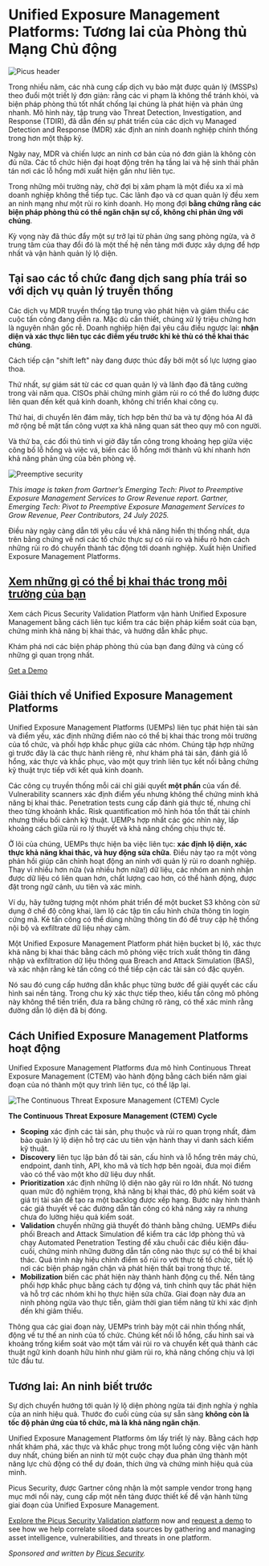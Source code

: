 # Unified Exposure Management Platforms: Tương lai của Phòng thủ Mạng Chủ động

![Picus header](https://www.bleepstatic.com/content/posts/2025/10/picus-header.png)

Trong nhiều năm, các nhà cung cấp dịch vụ bảo mật được quản lý (MSSPs) theo đuổi một triết lý đơn giản: rằng các vi phạm là không thể tránh khỏi, và biện pháp phòng thủ tốt nhất chống lại chúng là phát hiện và phản ứng nhanh. Mô hình này, tập trung vào Threat Detection, Investigation, and Response (TDIR), đã dẫn đến sự phát triển của các dịch vụ Managed Detection and Response (MDR) xác định an ninh doanh nghiệp chính thống trong hơn một thập kỷ.

Ngày nay, MDR và chiến lược an ninh cơ bản của nó đơn giản là không còn đủ nữa. Các tổ chức hiện đại hoạt động trên hạ tầng lai và hệ sinh thái phân tán nơi các lỗ hổng mới xuất hiện gần như liên tục.

Trong những môi trường này, chờ đợi bị xâm phạm là một điều xa xỉ mà doanh nghiệp không thể tiếp tục. Các lãnh đạo và cơ quan quản lý đều xem an ninh mạng như một rủi ro kinh doanh. Họ mong đợi **bằng chứng rằng các biện pháp phòng thủ có thể ngăn chặn sự cố, không chỉ phản ứng với chúng**.

Kỳ vọng này đã thúc đẩy một sự trở lại từ phản ứng sang phòng ngừa, và ở trung tâm của thay đổi đó là một thế hệ nền tảng mới được xây dựng để hợp nhất và vận hành quản lý lộ diện.

## Tại sao các tổ chức đang dịch sang phía trái so với dịch vụ quản lý truyền thống

Các dịch vụ MDR truyền thống tập trung vào phát hiện và giảm thiểu các cuộc tấn công đang diễn ra. Mặc dù cần thiết, chúng xử lý triệu chứng hơn là nguyên nhân gốc rễ. Doanh nghiệp hiện đại yêu cầu điều ngược lại: **nhận diện và xác thực liên tục các điểm yếu trước khi kẻ thù có thể khai thác chúng**.

Cách tiếp cận "shift left" này đang được thúc đẩy bởi một số lực lượng giao thoa.

Thứ nhất, sự giám sát từ các cơ quan quản lý và lãnh đạo đã tăng cường trong vài năm qua. CISOs phải chứng minh giảm rủi ro có thể đo lường được liên quan đến kết quả kinh doanh, không chỉ triển khai công cụ.

Thứ hai, di chuyển lên đám mây, tích hợp bên thứ ba và tự động hóa AI đã mở rộng bề mặt tấn công vượt xa khả năng quan sát theo quy mô con người.

Và thứ ba, các đối thủ tinh vi giờ đây tấn công trong khoảng hẹp giữa việc công bố lỗ hổng và việc vá, biến các lỗ hổng mới thành vũ khí nhanh hơn khả năng phản ứng của bên phòng vệ.

![Preemptive security](https://www.bleepstatic.com/images/news/security/p/picus/unified-exposure-management/preemptive-security.jpg)

_This image is taken from Gartner’s Emerging Tech: Pivot to Preemptive Exposure Management Services to Grow Revenue report. Gartner, Emerging Tech: Pivot to Preemptive Exposure Management Services to Grow Revenue, Peer Contributors, 24 July 2025._

Điều này ngày càng dẫn tới yêu cầu về khả năng hiển thị thống nhất, dựa trên bằng chứng về nơi các tổ chức thực sự có rủi ro và hiểu rõ hơn cách những rủi ro đó chuyển thành tác động tới doanh nghiệp. Xuất hiện Unified Exposure Management Platforms.

## [Xem những gì có thể bị khai thác trong môi trường của bạn](https://hubs.li/Q03MVLzw0)

Xem cách Picus Security Validation Platform vận hành Unified Exposure Management bằng cách liên tục kiểm tra các biện pháp kiểm soát của bạn, chứng minh khả năng bị khai thác, và hướng dẫn khắc phục.

Khám phá nơi các biện pháp phòng thủ của bạn đang đứng và củng cố những gì quan trọng nhất.

[Get a Demo](https://hubs.li/Q03MVLzw0)

## Giải thích về Unified Exposure Management Platforms

Unified Exposure Management Platforms (UEMPs) liên tục phát hiện tài sản và điểm yếu, xác định những điểm nào có thể bị khai thác trong môi trường của tổ chức, và phối hợp khắc phục giữa các nhóm. Chúng tập hợp những gì trước đây là các thực hành riêng rẽ, như khám phá tài sản, đánh giá lỗ hổng, xác thực và khắc phục, vào một quy trình liên tục kết nối bằng chứng kỹ thuật trực tiếp với kết quả kinh doanh.

Các công cụ truyền thống mỗi cái chỉ giải quyết **một phần** của vấn đề. Vulnerability scanners xác định điểm yếu nhưng không thể chứng minh khả năng bị khai thác. Penetration tests cung cấp đánh giá thực tế, nhưng chỉ theo từng khoảnh khắc. Risk quantification mô hình hóa tổn thất tài chính nhưng thiếu bối cảnh kỹ thuật. UEMPs hợp nhất các góc nhìn này, lấp khoảng cách giữa rủi ro lý thuyết và khả năng chống chịu thực tế.

Ở lõi của chúng, UEMPs thực hiện ba việc liên tục: **xác định lộ diện, xác thực khả năng khai thác, và huy động sửa chữa**. Điều này tạo ra một vòng phản hồi giúp căn chỉnh hoạt động an ninh với quản lý rủi ro doanh nghiệp. Thay vì nhiều hơn nữa (và nhiều hơn nữa!) dữ liệu, các nhóm an ninh nhận được dữ liệu có liên quan hơn, chất lượng cao hơn, có thể hành động, được đặt trong ngữ cảnh, ưu tiên và xác minh.

Ví dụ, hãy tưởng tượng một nhóm phát triển để một bucket S3 không còn sử dụng ở chế độ công khai, làm lộ các tập tin cấu hình chứa thông tin login cứng mã. Kẻ tấn công có thể dùng những thông tin đó để truy cập hệ thống nội bộ và exfiltrate dữ liệu nhạy cảm.

Một Unified Exposure Management Platform phát hiện bucket bị lộ, xác thực khả năng bị khai thác bằng cách mô phỏng việc trích xuất thông tin đăng nhập và exfiltration dữ liệu thông qua Breach and Attack Simulation (BAS), và xác nhận rằng kẻ tấn công có thể tiếp cận các tài sản có đặc quyền.

Nó sau đó cung cấp hướng dẫn khắc phục từng bước để giải quyết các cấu hình sai nền tảng. Trong chu kỳ xác thực tiếp theo, kiểu tấn công mô phỏng này không thể tiến triển, đưa ra bằng chứng rõ ràng, có thể xác minh rằng đường dẫn lộ diện đã bị đóng.

## Cách Unified Exposure Management Platforms hoạt động

Unified Exposure Management Platforms đưa mô hình Continuous Threat Exposure Management (CTEM) vào hành động bằng cách biến năm giai đoạn của nó thành một quy trình liên tục, có thể lặp lại.

![The Continuous Threat Exposure Management (CTEM) Cycle](https://www.bleepstatic.com/images/news/security/p/picus/unified-exposure-management/ctem-cycle.jpg)

**The Continuous Threat Exposure Management (CTEM) Cycle**

* **Scoping** xác định các tài sản, phụ thuộc và rủi ro quan trọng nhất, đảm bảo quản lý lộ diện hỗ trợ các ưu tiên vận hành thay vì danh sách kiểm kỹ thuật.
* **Discovery** liên tục lập bản đồ tài sản, cấu hình và lỗ hổng trên máy chủ, endpoint, danh tính, API, kho mã và tích hợp bên ngoài, đưa mọi điểm vào có thể vào một kho dữ liệu duy nhất.
* **Prioritization** xác định những lộ diện nào gây rủi ro lớn nhất. Nó tương quan mức độ nghiêm trọng, khả năng bị khai thác, độ phủ kiểm soát và giá trị tài sản để tạo ra một backlog được xếp hạng. Bước này hình thành các giả thuyết về các đường dẫn tấn công có khả năng xảy ra nhưng chưa đo lường hiệu quả kiểm soát.
* **Validation** chuyển những giả thuyết đó thành bằng chứng. UEMPs điều phối Breach and Attack Simulation để kiểm tra các lớp phòng thủ và chạy Automated Penetration Testing để xâu chuỗi các điều kiện đầu-cuối, chứng minh những đường dẫn tấn công nào thực sự có thể bị khai thác. Quá trình này hiệu chỉnh điểm số rủi ro với thực tế tổ chức, tiết lộ nơi các biện pháp ngăn chặn và phát hiện thất bại trong thực tế.
* **Mobilization** biến các phát hiện này thành hành động cụ thể. Nền tảng phối hợp khắc phục bằng cách tự động vá, tinh chỉnh quy tắc phát hiện và hỗ trợ các nhóm khi họ thực hiện sửa chữa. Giai đoạn này đưa an ninh phòng ngừa vào thực tiễn, giảm thời gian tiềm năng từ khi xác định đến khi giảm thiểu.

Thông qua các giai đoạn này, UEMPs trình bày một cái nhìn thống nhất, động về tư thế an ninh của tổ chức. Chúng kết nối lỗ hổng, cấu hình sai và khoảng trống kiểm soát vào một tấm vải rủi ro và chuyển kết quả thành các thuật ngữ kinh doanh hữu hình như giảm rủi ro, khả năng chống chịu và lợi tức đầu tư.

## Tương lai: An ninh biết trước

Sự dịch chuyển hướng tới quản lý lộ diện phòng ngừa tái định nghĩa ý nghĩa của an ninh hiệu quả. Thước đo cuối cùng của sự sẵn sàng **không còn là tốc độ phản ứng của tổ chức, mà là khả năng ngăn chặn**.

Unified Exposure Management Platforms ôm lấy triết lý này. Bằng cách hợp nhất khám phá, xác thực và khắc phục trong một luồng công việc vận hành duy nhất, chúng biến an ninh từ một cuộc chạy đua phản ứng thành một năng lực chủ động có thể dự đoán, thích ứng và chứng minh hiệu quả của mình.

Picus Security, được Gartner công nhận là một sample vendor trong hạng mục mới nổi này, cung cấp một nền tảng được thiết kế để vận hành từng giai đoạn của Unified Exposure Management. 

[Explore the Picus Security Validation platform](https://hubs.li/Q03MVLDq0) now and [request a demo](https://hubs.li/Q03MVLzw0) to see how we help correlate siloed data sources by gathering and managing asset intelligence, vulnerabilities, and threats in one platform.

_Sponsored and written by [Picus Security](https://hubs.li/Q03MVLDq0)._